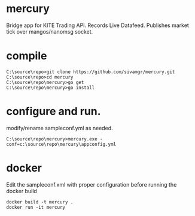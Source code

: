 # mercury
Bridge app for KITE Trading API. Records Live Datafeed. Publishes market tick over mangos/nanomsg socket.

# compile
```
C:\source\repo>git clone https://github.com/sivamgr/mercury.git
C:\source\repo>cd mercury
C:\source\repo\mercury>go get
C:\source\repo\mercury>go install
```

# configure and run.
modify/rename sampleconf.yml as needed.
```
C:\source\repo\mercury>mercury.exe -conf=c:\source\repo\mercury\appconfig.yml
```

# docker

Edit the sampleconf.xml with proper configuration before running the docker build

```
docker build -t mercury .
docker run -it mercury
```

